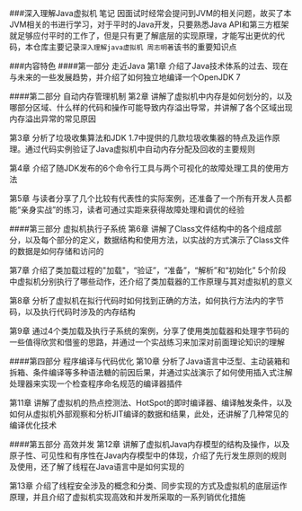 ###深入理解Java虚拟机  笔记
因面试时经常会提问到JVM的相关问题，故买了本JVM相关的书进行学习，对于平时的Java开发，只要熟悉Java API和第三方框架就足够应付平时的工作了，但是只有更了解底层的实现原理，才能写出更优的代码，本仓库主要记录`深入理解java虚拟机 周志明著`该书的重要知识点

###内容特色
####第一部分 走近Java
第1章 介绍了Java技术体系的过去、现在与未来的一些发展趋势，并介绍了如何独立地编译一个OpenJDK 7

####第二部分 自动内存管理机制
第2章 讲解了虚拟机中内存是如何划分的，以及哪部分区域、什么样的代码和操作可能导致内存溢出导常，并讲解了各个区域出现内存溢出异常的常见原因

第3章 分析了垃圾收集算法和JDK 1.7中提供的几款垃圾收集器的特点及运作原理。通过代码实例验证了Java虚拟机中自动内存分配及回收的主要规则

第4章 介绍了随JDK发布的6个命令行工具与两个可视化的故障处理工具的使用方法

第5章 与读者分享了几个比较有代表性的实际案例，还准备了一个所有开发人员都能“亲身实战”的练习，读者可通过实距来获得故障处理和调优的经验 

####第三部分 虚拟机执行子系统
第6章 讲解了Class文件结构中的各个组成部分，以及每个部分的定义，数据结构和使用方法，以实战的方式演示了Class文件的数据是如何存储和访问的

第7章 介绍了类加载过程的"加载"，“验证”，“准备”，“解析”和“初始化” 5个阶段中虚拟机分别执行了哪些动作，还介绍了类加载器的工作原理与其对虚拟机的意义

第8章 分析了虚拟机在拟行代码时如何找到正确的方法，如何执行方法内的字节码，以及执行代码时涉及的内存结构

第9章 通过4个类加载及执行子系统的案例，分享了使用类加载器和处理字节码的一些值得欣赏和借鉴的思路，并通过一个实战练习来加深对前面理论知识的理解

####第四部分 程序编译与代码优化
第10章 分析了Java语言中泛型、主动装箱和拆箱、条件编译等多种语法糖的前因后果，并通过实战演示了如何使用插入式注解处理器来实现一个检查程序命名规范的编译器插件

第11章 讲解了虚拟机的热点控测法、HotSpot的即时编译器、编译触发条件，以及如何从虚拟机外部观察和分析JIT编译的数据和结果，此处，还讲解了几种常见的编译优化技术

####第五部分 高效并发
第12章 讲解了虚拟机Java内存模型的结构及操作，以及原子性、可见性和有序性在Java内存模型中的体现，介绍了先行发生原则的规则及使用，还了解了线程在Java语言中是如何实现的

第13章 介绍了线程安全涉及的概念和分类、同步实现的方式及虚拟机的底层运作原理，并且介绍了虚拟机实现高效和并发所采取的一系列销优化措施




